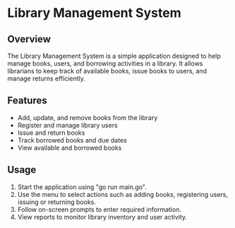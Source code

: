 # Library Management System

## Overview
The Library Management System is a simple application designed to help manage books, users, and borrowing activities in a library. It allows librarians to keep track of available books, issue books to users, and manage returns efficiently.

## Features
- Add, update, and remove books from the library
- Register and manage library users
- Issue and return books
- Track borrowed books and due dates
- View available and borrowed books

## Usage
1. Start the application using "go run main.go".
2. Use the menu to select actions such as adding books, registering users, issuing or returning books.
3. Follow on-screen prompts to enter required information.
4. View reports to monitor library inventory and user activity.




